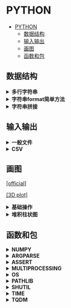 # PYTHON

- [PYTHON](#python)
  - [数据结构](#数据结构)
  - [输入输出](#输入输出)
  - [画图](#画图)
  - [函数和包](#函数和包)

## 数据结构

<details>
<summary><b>多行字符串</b></summary>

```python3
print("""Hello!
Welcome!
Goodbye!"""
)
```

```bash
Hello!
Welcome!
Goodbye!
```

尽量不要缩进，否则输出也有缩进。

</details>

<details>
<summary><b>字符串format简单方法</b></summary>

应该是3.8的新特性。

```python3
name = 'Ryan'
print(f'My name is {name}.')
```

```bash
My name is Ryan.
```

</details>

<details>
<summary><b>字符串拼接</b></summary>

```python3
a = 'Hello ' + 'World!'
print(a)

b = (
    'Hello '
    'World!'
    )
print(b)
```

```bash
Hello World!
Hello World!
```

注意，第二种写法没有逗号，否则就变成tuple了。

</details>

## 输入输出

<details>
<summary><b>一般文件</b></summary>

```python3
fp = open("xxx.txt", 'w')
fp.write("haha\nhaha")
fp.close()
```

读一行：`a = fp.readline()`

numpy提供了更快的二进制读写方式：
`np.fromfile(fp, dtype=np.uint8, count=block_size)`

</details>

<details>
<summary><b>CSV</b></summary>

一般文件读取方法：

```python3
import csv

csv_path = 'demo.csv'

# read
csv_fp = open(csv_path, 'r', newline='')
reader = csv.reader(csv_fp)
for line_list in reader:
    print(line_list)

# write
csv_fp = open(csv_path, 'w', newline='')
writer = csv.writer(csv_fp)
writer.writerow(['index_vid','psnr_ori','psnr_enh','dpsnr','name_vid'])

csv_fp.close()
```

更智能：

```python3
import pandas as pd

df = pd.read_csv(csv_file)
saved_column = df.column_name  # you can also use df['column_name']
```

</details>

## 画图

[[official]](https://matplotlib.org/tutorials/introductory/pyplot.html)

[[3D plot]](https://blog.csdn.net/u014636245/article/details/82799573)

<details>
<summary><b>基础操作</b></summary>

```python3
import matplotlib.pyplot as plt
plt.plot(result)
plt.title(f'dMSE, QP={qp}')
plt.xlabel('TV')
plt.ylabel('dMSE')
plt.show()
```

</details>

<details>
<summary><b>堆积柱状图</b></summary>

每次`bar`都建立在底层bar之上。

```python3
plt.bar(index_lst, new_y_lst, width=3, bottom=old_y_acc_lst)
```

默认hold，直至`plt.show()`

</details>

## 函数和包

<details>
<summary><b>NUMPY</b></summary>

> random

```python3
np.random.choice(a_list)
```

从列表或迭代器中随机选一个。

> reshape

`resize`没有返回值，`reshape`有。

</details>

<details>
<summary><b>ARGPARSE</b></summary>

> 常规用法

- 设置长+短命名，注意引用时为长命名。
- 设置默认值，使用时可缺省，方便。
- 写一段话，描述参数的含义，方便理解。

```python3
import argparse

parser = argparse.ArgumentParser()
parser.add_argument('-io_v', '--io_val', type=str, \
    default="disk", \
    help="IO backend for validation: (lmdb | disk*)."
    )

opts = parser.parse_args()
print(opts.io_val)

opts_dict = vars(opts)  # 转换成字典，方便log逐行打印
log_fp.write(opts_dict['io_val'] + '\n')
```

> 输入列表

```python3
parser = argparse.ArgumentParser()
parser.add_argument('gpu', metavar='N', type=int, nargs='+')
args = parser.parse_args()
print(args.gpu)

python test.py 0 1 2 3
```

有时可以对参数分组（例如训练集和测试集都有相同含义的参数）：

```python3
group1 = parser.add_argument_group("group 1")
group2 = parser.add_argument_group("group 2")

group1.add_argument("--option1")
group2.add_argument("--option2")
```

</details>

<details>
<summary><b>ASSERT</b></summary>

```python3
assert not op.exists(a_path), "ALREADY EXISTS!"

a = "haha"
b = "hahha"
assert a in b, (f"{a} is not in "
    f"{b}!")
```

</details>

<details>
<summary><b>MULTIPROCESSING</b></summary>

> Pool of Workers

- `apply_async`：支持异步，非阻塞，返回结果后回调。
- `map`：阻塞，直至结果返回。
- `close`：关闭进程池，不再接受新任务。
- `join`：主进程阻塞，等待子进程退出。要在`close`后使用。

```python3
import multiprocessing as mp
import time


def func_demo(proc_id):
    print(f"start {proc_id}")
    time.sleep(3)
    print(f"end {proc_id}")


if __name__ == '__main__':  # windows下要写在里面
    pool = mp.Pool(processes=2)  # 最多2个进程并行
    proc_id_list = list(range(4)) # 0 -> 3
    for proc_id in proc_id_list:
        pool.apply_async(func=func_demo, args=(proc_id, ))
    pool.close()  # 禁止新进程加入
    pool.join()  # 阻塞，等所有子进程结束（再完成后面代码）
```

```bash
start 0
start 1
end 0
end 1
start 2
start 3
end 2
end 3
```

可以看到，同时只有2个进程并行。即当0和1执行后，循环阻塞，直至0结束后，2或3才开始执行。

> 代码记录

曾经在`pool.apply_asygn(func)`外面写`pbar.update()`。

后果就是，pbar速度飞快，然而`func()`却没有执行完。

通过查看htop可知，`apply_sygn(func)`是创建了众多进程，并且不受外部代码影响（不堵塞），直到`pool.close()`。

因此，`pbar.update()`最好放到`callback()`内部。否则进度是虚假的。

```python3
...
callback=lambda x :pbar.update(1)
```

注意得有一个形参x。因为callback必须接收参数，哪怕是无用的。
能放到`func()`里吗？貌似可以，但冲突很严重，速度慢。

> 背景知识

[[进程 vs. 线程]](https://zhuanlan.zhihu.com/p/76343641)

当我们启动程序时，系统中至少启动了一个对应进程。而一个进程可以包含多个线程。
这些线程可以共享进程空间中的内存空间。如果不加以管理，程序容易发生逻辑错误。
因此常用锁或信号量等机制来限制公共资源的使用。

作者开启了python中的多线程，发现单线程和多线程在速度上几乎没有区别。
原因：在python中，同一时刻只有一个线程运行，约束方式即GIL锁。
因此，python的多线程不是并行，而是并发。

![python-1](../imgs/python-1.jpg)

如图，python在工作一段时间（check interval）后，会主动释放GIL，让其他线程也参与工作。
在python3中，该间隔为15ms。

为了sidestep GIL问题，我们可以使用多进程而不是多线程。
由于不同进程是在不同GPU上执行的，因此可实现真正的并行。

[[回调函数]](https://www.zhihu.com/question/19801131)

回调函数（callback）：当func结束时，会调用回调函数；回调函数的参数即func的返回值。
显然，为了实现回调，我们需要将callback函数传递给func。
回调函数使得功能剥离，更灵活。

</details>

<details>
<summary><b>OS</b></summary>

也可以使用Python3自带的最新模块PATHLIB。

> 创建路径

判断路径是否存在，若不存在则创建：

```python3
if not os.exists(ADir):
    os.makedirs(ADir)
```

> 合成路径

```python3
import os.path as op
os.path.join("/home", "usrname")
```

> 提取最高层文件夹名

```python3
os.path.basename("/home/usrname/xxx.yuv").split(".")[0]
```

> 删除路径

```python3
os.removedirs(ADir)  # 只能删除空路径
```

> 获取当前工作路径

```python3
print(os.getcwd())
```

</details>

<details>
<summary><b>PATHLIB</b></summary>

> 和繁杂的`os.path`说拜拜。

```python3
from pathlib import Path

root_path = Path('C:/Files')  # 你没看错，无论系统，都用正斜杠即可！
file_path = root_path / 'file.csv'  # 比op简单多了

file_path.stem  # file
file_path.name  # file.csv
file_path.suffix  # csv
file_path.exists()  # True

a_Path_object.mkdir(parents=True)  # 可以代替makedirs的功能

a_path = Path('/aa/bb/cc')
a_path.name -> 'cc'

str(a_path) -> 转变回正常字符串，可以执行`split`等操作

a_path.rename('/foo')  --> 字符串或Path对象都可以
```

</details>

<details>
<summary><b>SHUTIL</b></summary>

```python3
shutil.rmtree(APath)  # 递归删除文件夹及文件
```

</details>

<details>
<summary><b>TIME</b></summary>

- `time.time()`：返回时间戳

</details>

<details>
<summary><b>TQDM</b></summary>

> 基础用法

```python3
from tqdm import tqdm

for i in tqdm(range(1e3)):
    pass
```

> 简化

```python3
from tqdm import trange

for i in trange(1e3):
    pass
```

> 手动控制更新

```python3
from tqdm import tqdm

with tqdm(total=1e3) as pbar:
    for i in range(1e2):
        pbar.update(10)  # 每次更新，进度+10
```

> 设置文字描述

```python3
from tqdm import tqdm

pbar = tqdm([name1, name2, name3])
for name in pbar:
    pbar.set_description("processing %s" % name)
```

> 进一步设置属性（如宽度和描述）

```python3
# 可以避免太宽换行显示
tqdm(alist, ncols=80)

# 可以把eta等去掉，只保留描述，百分比和bar
with tqdm(
    total=60*24,
    ncols=40,
    bar_format='{desc}{percentage:.1f}% |{bar}|'
    ) as pbar:
    pbar.update(accum_minute)
```

> 关闭对象

如果有多个pbar，一定要在每个pbar完成使命后`pbar.close()`，否则不换行。

</details>
